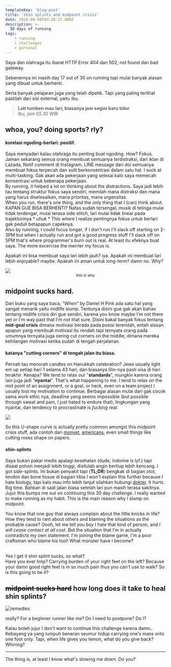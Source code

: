 ```yaml
---
templateKey: 'blog-post'
title: 'shin splints and midpoint crisis'
date: 2018-08-08T03:28:27.000Z
description: >-
  30 days of running
tags:
    - running
    - challenges
    - personal
---
```

Saya dan olahraga itu ibarat HTTP Error 404 dan 502, not found dan bad gateway.  

Sebenernya ini masih day 17 out of 30 on running tapi mulai banyak alasan yang dibuat untuk berhenti.   

Serta banyak pelajaran juga yang telah dipetik. Tapi yang paling terlihat pastilah dari sisi external, yaitu ibu.  
> **Loh tumben mau lari, biasanya jam segini baru tidur**   
> *Ibu, jam 05.30 WIB*

whoa, you? doing sports? rly?
------
#### korelasi ngoding-berlari: positif.
Saya menyadari kalau olahraga itu penting buat ngoding. How? Fokus. Jaman sekarang semua orang membuat semuanya terdistraksi, dari iklan di Lazada, Notif comment di Instagram, LINE message dari doi semuanya membuat fokus terpecah dan sulit berkonsentrasi dalam satu hal. I suck at multi-tasking. Gak akan ada pekerjaan yang selesai kalo saya memecah konsentrasi untuk beberapa pekerjaan.    
By running, it helped a lot on thinking about the distractions. Saya jadi lebih tau tentang struktur fokus saya sendiri, memilah mana distraksi dan mana yang harus diselesaikan, mana prioritas, mana urgensitas.    
When you run, there's one thing, and the only thing that I (can) think about. KAPAN GUE BISA BERHENTI? Nafas sudah tersengal, musik di telinga mulai tidak terdengar, mulai terasa side stitch, lari mulai tidak linear pada trajektorinya * *uhuk* * This where I realize pentingnya fokus untuk berlari gak peduli betapapun capeknya.   
Also by running, I could focus longer, if I don't run I'll slack off starting on 2-3PM but when I actually run and got a good progress stuff I'll slack off on 5PM that's where programmer's burn out is real. At least itu efeknya buat saya. The more excercise the merrier my focus is. 

Apakah ini bisa membuat saya lari lebih jauh? iya. Apakah ini membuat lari lebih enjoyable? maybe. Apakah ini aman untuk long-term? damn no. Why? 

<img src="/img/shit-happens.jpg" class="center"/>   

<center><small>this is why</small></center> 

midpoint sucks hard. 
------
Dari buku yang saya baca, *"When"* by Daniel H Pink ada satu hal yang sangat menarik yaitu midlife slump. Tentunya disini gue gak akan bahas tentang midlife crisis diri gue sendiri, karena you know maybe I'm not there yet or I'm way past that I'm not that sure. Disini bakal banyak fokus tentang **mid-goal crisis** dimana motivasi berada pada posisi terendah, entah alasan apapun yang membuat motivasi itu rendah tapi ternyata orang pada umumnya ternyata juga sering cut corners on the middle, dimana mereka kehilangan motivasi ketika sudah di tengah perjalanan.   

#### katanya "cutting corners" di tengah jalan itu biasa. 
Pernah tau menorah candles on Hanukkah celebration? Jews usually light em up setiap hari 1 selama 43 hari, dan biasanya lilin-nya pasti sisa di hari terakhir. Kenapa? We tend to relax our "**standards**", mungkin karena orang lain juga jadi "**nyantai**". That's what happening to me. I tend to relax on the mid point of an assignment, or a goal, or heck, even on a team project I usually lost my motivation to continue. Berbagai alasan mulai dari gak cocok sama work ethic nya, deadline yang seems impossible (but possible through sweat and pain, I just hated to endure that), lingkungan yang nyantai, dan tendency to procrastinate is *fucking* real.   

<img src="/img/crisis.jpg" class="center smaller"/>  
<br/>

So this U-shape curve is actually pretty common amongst this midpoint crisis stuff, ada contoh dari [monyet](http://www.pnas.org/content/109/49/19949), [americans](https://onlinelibrary.wiley.com/doi/full/10.1111/ecoj.12256), even small things like cutting roses shape on papers. 

#### shin-splints
Saya bukan pakar medis apalagi kesehatan (dude, indomie is lyf.) tapi disaat pohon menjadi lebih tinggi, disitulah angin bertiup lebih kencang. I got side-splints. Ini bukan penyakit tapi (**TL;DR**) bengkak di bagian otot, tendon dan bone tissue di bagian tibia I won't explain this further because I hate biology, tapi kalo mau info lebih lanjut silahkan hubungi [dokter](https://orthoinfo.aaos.org/en/diseases--conditions/shin-splints/). It hurts. Big time. Bahkan di saat jalan biasa setelah lari pun masih terasa sakitnya. Jujur this bumps me out on continuing this 30 day challenge. I really wanted to make running as my habit. This is the main reason why I slump on midpoint.   

You know that one guy that always complain about the little knicks in life? How they tend to rant about others and blaming the situations as the probable cause? Oooh, let me tell you boy I hate that kind of person, and *I will cease contact at all cost*. But the situation that I'm in actually contradicts my own statement. I'm joining the blame game, I'm a poor craftsman who blame his tool! What monster have I become?

<br/>
Yes I get it shin splint sucks, so what? 

<br/>
Have you ever limp? Carrying burden of your right feet on the left? Because your damn good right feet is in so much pain thus you can't use to walk?
So is this going to be it?   



~~midpoint sucks hard~~ how long does it take to heal shin splints?
------
![remedies](/img/shin-splint.jpg)

really? For a beginner runner like me? Do I need to postpone? Do I?

Kalau boleh jujur I don't want to continue this challenge karena damn.. Kebayang ya yang lumpuh beneran seumur hidup carrying one's mass onto one foot only. Tapi, when life gives you lemon, what do you give back? Whining?

---
The thing is, at least I know what's slowing me down. Do you?

